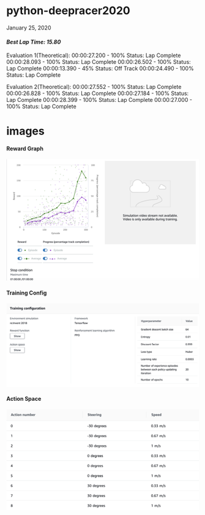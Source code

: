 # python-deepracer2020

January 25, 2020

#### *Best Lap Time: 15.80*

Evaluation 1(Theoretical):
00:00:27.200 - 100% Status: Lap Complete
00:00:28.093 - 100% Status: Lap Complete
00:00:26.502 - 100% Status: Lap Complete
00:00:13.390 - 45%  Status: Off Track
00:00:24.490 - 100% Status: Lap Complete

Evaluation 2(Theoretical): 
00:00:27.552 - 100% Status: Lap Complete 
00:00:26.828 - 100% Status: Lap Complete 
00:00:27.184 - 100% Status: Lap Complete 
00:00:28.399 - 100% Status: Lap Complete 
00:00:27.000 - 100% Status: Lap Complete

# images

#### Reward Graph
![reward graph](img/rewardgraph.png?raw=true "reward graph")

#### Training Config
![training config](img/trainingconfig.png?raw=true "training config")

#### Action Space
![action space](img/actionspace.png?raw=true "action space")

